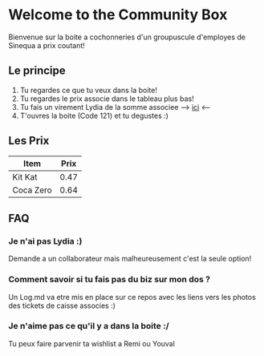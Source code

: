 # Welcome to the Community Box

Bienvenue sur la boite a cochonneries d'un groupuscule d'employes de Sinequa a prix coutant!

## Le principe

1. Tu regardes ce que tu veux dans la boite!
2. Tu regardes le prix associe dans le tableau plus bas!
3. Tu fais un virement Lydia de la somme associee --> [ici](https://lydia-app.com/collect/76711-distributeur/fr) <--
4. T'ouvres la boite (Code 121) et tu degustes :) 

## Les Prix

| Item          | Prix          |
| ------------- |:-------------:|
| Kit Kat       | 0.47          |
| Coca Zero     | 0.64          |

## FAQ

### Je n'ai pas Lydia :)
Demande a un collaborateur mais malheureusement c'est la seule option!

### Comment savoir si tu fais pas du biz sur mon dos ?
Un Log.md va etre mis en place sur ce repos avec les liens vers les photos des tickets de caisse associes :)

### Je n'aime pas ce qu'il y a dans la boite :/ 
Tu peux faire parvenir ta wishlist a Remi ou Youval

